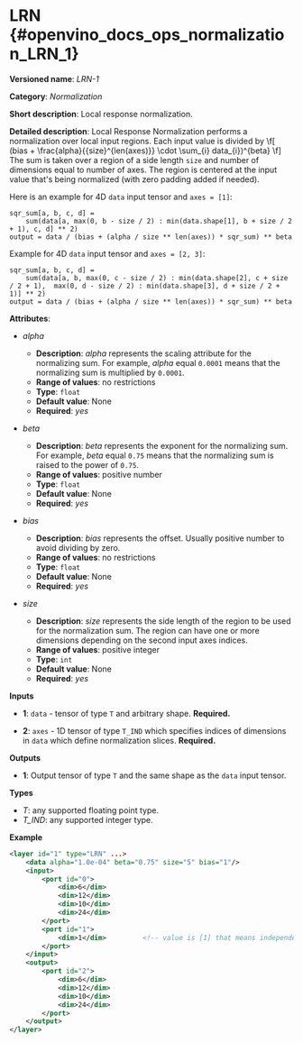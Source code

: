 # LRN {#openvino_docs_ops_normalization_LRN_1}

**Versioned name**: *LRN-1*

**Category**: *Normalization*

**Short description**: Local response normalization.

**Detailed description**:
Local Response Normalization performs a normalization over local input regions.
Each input value is divided by
\f[ (bias + \frac{alpha}{{size}^{len(axes)}} \cdot \sum_{i} data_{i})^{beta} \f]
The sum is taken over a region of a side length `size` and number of dimensions equal to number of axes.
The region is centered at the input value that's being normalized (with zero padding added if needed).

Here is an example for 4D `data` input tensor and `axes = [1]`:
```
sqr_sum[a, b, c, d] =
    sum(data[a, max(0, b - size / 2) : min(data.shape[1], b + size / 2 + 1), c, d] ** 2)
output = data / (bias + (alpha / size ** len(axes)) * sqr_sum) ** beta
```

Example for 4D `data` input tensor and `axes = [2, 3]`:
```
sqr_sum[a, b, c, d] =
    sum(data[a, b, max(0, c - size / 2) : min(data.shape[2], c + size / 2 + 1),  max(0, d - size / 2) : min(data.shape[3], d + size / 2 + 1)] ** 2)
output = data / (bias + (alpha / size ** len(axes)) * sqr_sum) ** beta
```

**Attributes**:

* *alpha*

  * **Description**: *alpha* represents the scaling attribute for the normalizing sum. For example, *alpha* equal `0.0001` means that the normalizing sum is multiplied by `0.0001`.
  * **Range of values**: no restrictions
  * **Type**: `float`
  * **Default value**: None
  * **Required**: *yes*

* *beta*

  * **Description**: *beta* represents the exponent for the normalizing sum. For example, *beta* equal `0.75` means that the normalizing sum is raised to the power of `0.75`.
  * **Range of values**: positive number
  * **Type**: `float`
  * **Default value**: None
  * **Required**: *yes*

* *bias*

  * **Description**: *bias* represents the offset. Usually positive number to avoid dividing by zero.
  * **Range of values**: no restrictions
  * **Type**: `float`
  * **Default value**: None
  * **Required**: *yes*

* *size*

  * **Description**: *size* represents the side length of the region to be used for the normalization sum. The region can have one or more dimensions depending on the second input axes indices.
  * **Range of values**: positive integer
  * **Type**: `int`
  * **Default value**: None
  * **Required**: *yes*

**Inputs**

* **1**: `data` - tensor of type `T` and arbitrary shape. **Required.**

* **2**: `axes` - 1D tensor of type `T_IND` which specifies indices of dimensions in `data` which define normalization slices. **Required.**

**Outputs**

* **1**: Output tensor of type `T` and the same shape as the `data` input tensor.

**Types**
* *T*: any supported floating point type.
* *T_IND*: any supported integer type.

**Example**

```xml
<layer id="1" type="LRN" ...>
    <data alpha="1.0e-04" beta="0.75" size="5" bias="1"/>
    <input>
        <port id="0">
            <dim>6</dim>
            <dim>12</dim>
            <dim>10</dim>
            <dim>24</dim>
        </port>
        <port id="1">
            <dim>1</dim>         <!-- value is [1] that means independent normalization for each pixel along channels -->
        </port>
    </input>
    <output>
        <port id="2">
            <dim>6</dim>
            <dim>12</dim>
            <dim>10</dim>
            <dim>24</dim>
        </port>
    </output>
</layer>
```
